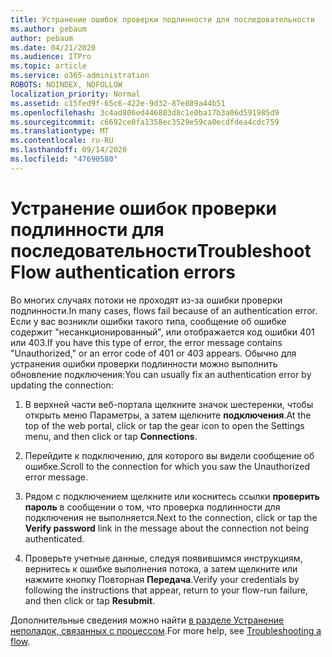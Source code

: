 ```yaml
---
title: Устранение ошибок проверки подлинности для последовательности
ms.author: pebaum
author: pebaum
ms.date: 04/21/2020
ms.audience: ITPro
ms.topic: article
ms.service: o365-administration
ROBOTS: NOINDEX, NOFOLLOW
localization_priority: Normal
ms.assetid: c15fed9f-65c6-422e-9d32-87e889a44b51
ms.openlocfilehash: 3c4ad806ed446803d8c1e0ba17b3a06d591985d9
ms.sourcegitcommit: c6692ce0fa1358ec3529e59ca0ecdfdea4cdc759
ms.translationtype: MT
ms.contentlocale: ru-RU
ms.lasthandoff: 09/14/2020
ms.locfileid: "47690580"
---
```

# <a name="troubleshoot-flow-authentication-errors"></a><span data-ttu-id="9db45-102">Устранение ошибок проверки подлинности для последовательности</span><span class="sxs-lookup"><span data-stu-id="9db45-102">Troubleshoot Flow authentication errors</span></span>

<span data-ttu-id="9db45-103">Во многих случаях потоки не проходят из-за ошибки проверки подлинности.</span><span class="sxs-lookup"><span data-stu-id="9db45-103">In many cases, flows fail because of an authentication error.</span></span> <span data-ttu-id="9db45-104">Если у вас возникли ошибки такого типа, сообщение об ошибке содержит "несанкционированный", или отображается код ошибки 401 или 403.</span><span class="sxs-lookup"><span data-stu-id="9db45-104">If you have this type of error, the error message contains "Unauthorized," or an error code of 401 or 403 appears.</span></span> <span data-ttu-id="9db45-105">Обычно для устранения ошибки проверки подлинности можно выполнить обновление подключения:</span><span class="sxs-lookup"><span data-stu-id="9db45-105">You can usually fix an authentication error by updating the connection:</span></span>
  
1. <span data-ttu-id="9db45-106">В верхней части веб-портала щелкните значок шестеренки, чтобы открыть меню Параметры, а затем щелкните **подключения**.</span><span class="sxs-lookup"><span data-stu-id="9db45-106">At the top of the web portal, click or tap the gear icon to open the Settings menu, and then click or tap **Connections**.</span></span>
    
2. <span data-ttu-id="9db45-107">Перейдите к подключению, для которого вы видели сообщение об ошибке.</span><span class="sxs-lookup"><span data-stu-id="9db45-107">Scroll to the connection for which you saw the Unauthorized error message.</span></span>
    
3. <span data-ttu-id="9db45-108">Рядом с подключением щелкните или коснитесь ссылки **проверить пароль** в сообщении о том, что проверка подлинности для подключения не выполняется.</span><span class="sxs-lookup"><span data-stu-id="9db45-108">Next to the connection, click or tap the **Verify password** link in the message about the connection not being authenticated.</span></span> 
    
4. <span data-ttu-id="9db45-109">Проверьте учетные данные, следуя появившимся инструкциям, вернитесь к ошибке выполнения потока, а затем щелкните или нажмите кнопку Повторная **Передача**.</span><span class="sxs-lookup"><span data-stu-id="9db45-109">Verify your credentials by following the instructions that appear, return to your flow-run failure, and then click or tap **Resubmit**.</span></span>
    
<span data-ttu-id="9db45-110">Дополнительные сведения можно найти [в разделе Устранение неполадок, связанных с процессом](https://go.microsoft.com/fwlink/?linkid=872110).</span><span class="sxs-lookup"><span data-stu-id="9db45-110">For more help, see [Troubleshooting a flow](https://go.microsoft.com/fwlink/?linkid=872110).</span></span>
  

